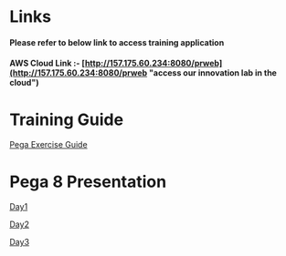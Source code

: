 # Links

#### Please refer to below link to access training application 

#### AWS Cloud Link :- [http://157.175.60.234:8080/prweb](http://157.175.60.234:8080/prweb "access our innovation lab in the cloud")

# Training Guide

[Pega Exercise Guide](https://1drv.ms/w/s!AltO6Pkun9hUp2Z268rgTKMQkflq?e=l1vi1W "Click here to view")

# Pega 8 Presentation
 [Day1](https://1drv.ms/p/s!AltO6Pkun9hUp2fSOzo3vSbx0Z9x?e=tHZNL0 "Click here to view")

 [Day2](https://1drv.ms/p/s!AltO6Pkun9hUp2mFkpPQQyaPjQy8?e=LniJMj "Click here to view")
 
 [Day3](https://1drv.ms/p/s!AltO6Pkun9hUp2hhzf8nkiVzfwWM?e=QmhLQb "Click here to view")
 